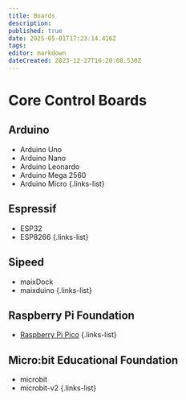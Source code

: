 ```yaml
---
title: Boards
description: 
published: true
date: 2025-05-01T17:23:14.416Z
tags: 
editor: markdown
dateCreated: 2023-12-27T16:20:08.530Z
---
```


# Core Control Boards

## Arduino

- Arduino Uno
- Arduino Nano
- Arduino Leonardo
- Arduino Mega 2560
- Arduino Micro
{.links-list}

## Espressif

- ESP32
- ESP8266
{.links-list}

## Sipeed

- maixDock
- maixduino
{.links-list}

## Raspberry Pi Foundation

- [Raspberry Pi Pico](/general-hardware-guidelines/boards/raspberry-pi-pico)
{.links-list}

## Micro:bit Educational Foundation

- microbit
- microbit-v2
{.links-list}